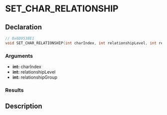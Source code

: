 # SET_CHAR_RELATIONSHIP

## Declaration
```cpp
// 0x6D9538E1
void SET_CHAR_RELATIONSHIP(int charIndex, int relationshipLevel, int relationshipGroup);
```

### Arguments
- **int:** charIndex
- **int:** relationshipLevel
- **int:** relationshipGroup

### Results

## Description
